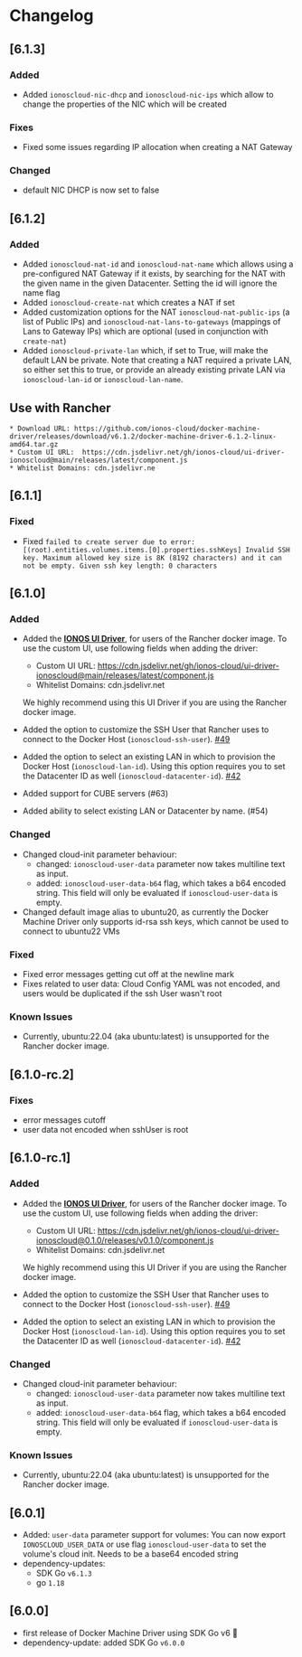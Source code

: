 # Changelog

## \[6.1.3\]
### Added
- Added `ionoscloud-nic-dhcp` and  `ionoscloud-nic-ips` which allow to change the properties of the NIC which will be created
### Fixes
- Fixed some issues regarding IP allocation when creating a NAT Gateway
### Changed
* default NIC DHCP is now set to false


## \[6.1.2\]
### Added
- Added `ionoscloud-nat-id` and  `ionoscloud-nat-name` which allows using a pre-configured NAT Gateway if it exists, by searching for the NAT with the given name in the given Datacenter. Setting the id will ignore the name flag
 - Added `ionoscloud-create-nat` which creates a NAT if set
- Added customization options for the NAT `ionoscloud-nat-public-ips` (a list of Public IPs) and `ionoscloud-nat-lans-to-gateways` (mappings of Lans to Gateway IPs) which are optional (used in conjunction with `create-nat`)
- Added `ionoscloud-private-lan` which, if set to True, will make the default LAN be private. Note that creating a NAT required a private LAN, so either set this to true, or provide an already existing private LAN via `ionoscloud-lan-id` or `ionoscloud-lan-name`.
## Use with Rancher
    * Download URL: https://github.com/ionos-cloud/docker-machine-driver/releases/download/v6.1.2/docker-machine-driver-6.1.2-linux-amd64.tar.gz
    * Custom UI URL:  https://cdn.jsdelivr.net/gh/ionos-cloud/ui-driver-ionoscloud@main/releases/latest/component.js
    * Whitelist Domains: cdn.jsdelivr.ne


## \[6.1.1\]
### Fixed
- Fixed `failed to create server due to error: [(root).entities.volumes.items.[0].properties.sshKeys] Invalid SSH key. Maximum allowed key size is 8K (8192 characters) and it can not be empty. Given ssh key length: 0 characters`

## \[6.1.0\]

### Added

* Added the [**IONOS UI Driver**](https://github.com/ionos-cloud/ui-driver-ionoscloud), for users of the Rancher docker image. To use the custom UI, use following fields when adding the driver:
    * Custom UI URL:  https://cdn.jsdelivr.net/gh/ionos-cloud/ui-driver-ionoscloud@main/releases/latest/component.js
    * Whitelist Domains: cdn.jsdelivr.net
    
    We highly recommend using this UI Driver if you are using the Rancher docker image.

* Added the option to customize the SSH User that Rancher uses to connect to the Docker Host (`ionoscloud-ssh-user`). [#49](https://github.com/ionos-cloud/docker-machine-driver/pull/49)
* Added the option to select an existing LAN in which to provision the Docker Host (`ionoscloud-lan-id`). Using this option requires you to set the Datacenter ID as well (`ionoscloud-datacenter-id`). [#42](https://github.com/ionos-cloud/docker-machine-driver/pull/42)
* Added support for CUBE servers (#63)
* Added ability to select existing LAN or Datacenter by name. (#54) 

### Changed

* Changed cloud-init parameter behaviour:
  * changed: `ionoscloud-user-data` parameter now takes multiline text as input.
  * added: `ionoscloud-user-data-b64` flag, which takes a b64 encoded string. This field will only be evaluated if `ionoscloud-user-data` is empty.
* Changed default image alias to ubuntu20, as currently the Docker Machine Driver only supports id-rsa ssh keys, which cannot be used to connect to ubuntu22 VMs

### Fixed

* Fixed error messages getting cut off at the newline mark
* Fixes related to user data: Cloud Config YAML was not encoded, and users would be duplicated if the ssh User wasn't root

### Known Issues

* Currently, ubuntu:22.04 (aka ubuntu:latest) is unsupported for the Rancher docker image.


## \[6.1.0-rc.2\]

### Fixes
* error messages cutoff
* user data not encoded when sshUser is root


## \[6.1.0-rc.1\]

### Added

* Added the [**IONOS UI Driver**](https://github.com/ionos-cloud/ui-driver-ionoscloud), for users of the Rancher docker image. To use the custom UI, use following fields when adding the driver:
    * Custom UI URL:  https://cdn.jsdelivr.net/gh/ionos-cloud/ui-driver-ionoscloud@0.1.0/releases/v0.1.0/component.js
    * Whitelist Domains: cdn.jsdelivr.net
    
    We highly recommend using this UI Driver if you are using the Rancher docker image.

* Added the option to customize the SSH User that Rancher uses to connect to the Docker Host (`ionoscloud-ssh-user`). [#49](https://github.com/ionos-cloud/docker-machine-driver/pull/49)
* Added the option to select an existing LAN in which to provision the Docker Host (`ionoscloud-lan-id`). Using this option requires you to set the Datacenter ID as well (`ionoscloud-datacenter-id`). [#42](https://github.com/ionos-cloud/docker-machine-driver/pull/42)

### Changed

* Changed cloud-init parameter behaviour:
  * changed: `ionoscloud-user-data` parameter now takes multiline text as input.
  * added: `ionoscloud-user-data-b64` flag, which takes a b64 encoded string. This field will only be evaluated if `ionoscloud-user-data` is empty.


### Known Issues

* Currently, ubuntu:22.04 (aka ubuntu:latest) is unsupported for the Rancher docker image.


## \[6.0.1\]

* Added: `user-data` parameter support for volumes: 
You can now export `IONOSCLOUD_USER_DATA` or use flag `ionoscloud-user-data` to set the volume's cloud init. 
Needs to be a base64 encoded string
* dependency-updates:
	- SDK Go `v6.1.3`
	- go `1.18`

## \[6.0.0\]

* first release of Docker Machine Driver using SDK Go v6 🎉
* dependency-update: added SDK Go `v6.0.0`
